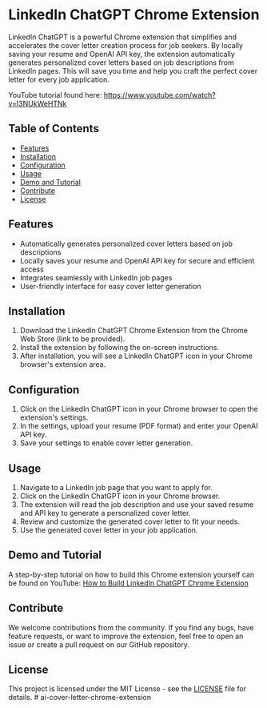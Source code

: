 # LinkedIn ChatGPT Chrome Extension

LinkedIn ChatGPT is a powerful Chrome extension that simplifies and accelerates the cover letter creation process for job seekers. By locally saving your resume and OpenAI API key, the extension automatically generates personalized cover letters based on job descriptions from LinkedIn pages. This will save you time and help you craft the perfect cover letter for every job application.

YouTube tutorial found here: https://www.youtube.com/watch?v=I3NUkWeHTNk

## Table of Contents

- [Features](https://chat.openai.com/chat?model=gpt-4#features)
- [Installation](https://chat.openai.com/chat?model=gpt-4#installation)
- [Configuration](https://chat.openai.com/chat?model=gpt-4#configuration)
- [Usage](https://chat.openai.com/chat?model=gpt-4#usage)
- [Demo and Tutorial](https://chat.openai.com/chat?model=gpt-4#demo-and-tutorial)
- [Contribute](https://chat.openai.com/chat?model=gpt-4#contribute)
- [License](https://chat.openai.com/chat?model=gpt-4#license)

## Features

- Automatically generates personalized cover letters based on job descriptions
- Locally saves your resume and OpenAI API key for secure and efficient access
- Integrates seamlessly with LinkedIn job pages
- User-friendly interface for easy cover letter generation

## Installation

1. Download the LinkedIn ChatGPT Chrome Extension from the Chrome Web Store (link to be provided).
2. Install the extension by following the on-screen instructions.
3. After installation, you will see a LinkedIn ChatGPT icon in your Chrome browser's extension area.

## Configuration

1. Click on the LinkedIn ChatGPT icon in your Chrome browser to open the extension's settings.
2. In the settings, upload your resume (PDF format) and enter your OpenAI API key.
3. Save your settings to enable cover letter generation.

## Usage

1. Navigate to a LinkedIn job page that you want to apply for.
2. Click on the LinkedIn ChatGPT icon in your Chrome browser.
3. The extension will read the job description and use your saved resume and API key to generate a personalized cover letter.
4. Review and customize the generated cover letter to fit your needs.
5. Use the generated cover letter in your job application.

## Demo and Tutorial

A step-by-step tutorial on how to build this Chrome extension yourself can be found on YouTube: [How to Build LinkedIn ChatGPT Chrome Extension](https://www.youtube.com/watch?v=I3NUkWeHTNk)

## Contribute

We welcome contributions from the community. If you find any bugs, have feature requests, or want to improve the extension, feel free to open an issue or create a pull request on our GitHub repository.

## License

This project is licensed under the MIT License - see the [LICENSE](https://chat.openai.com/LICENSE) file for details.
#   a i - c o v e r - l e t t e r - c h r o m e - e x t e n s i o n  
 